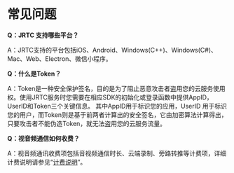 # 常见问题

**Q：JRTC 支持哪些平台？**

A：JRTC支持的平台包括iOS、Android、Windows(C++)、Windows(C#)、Mac、Web、Electron、微信小程序。


**Q：什么是Token？**

A：Token是一种安全保护签名，目的是为了阻止恶意攻击者盗用您的云服务使用权。使用JRTC服务时您需要在相应SDK的初始化或登录函数中提供AppID，UserID和Token三个关键信息。
其中AppID用于标识您的应用，UserID 用于标识您的用户，而Token则是基于前两者计算出的安全签名，它由加密算法计算得出，只要攻击者不能伪造Token，就无法盗用您的云服务流量。


**Q：视音频通信如何收费？**

A：视音频通讯收费项包括音视频通信时长、云端录制、旁路转推等计费项，详细计费说明请参见“[计费说明](https://docs.jdcloud.com/cn/real-time-communication/billing-rules)”。
